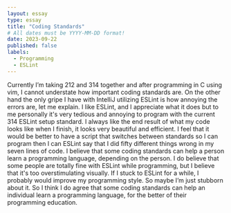 ```yaml
---
layout: essay
type: essay
title: "Coding Standards"
# All dates must be YYYY-MM-DD format!
date: 2023-09-22
published: false
labels:
  - Programming
  - ESLint
---
```

Currently I’m taking 212 and 314 together and after programming in C using vim, I cannot understate how important coding standards are. On the other hand the only gripe I have with IntelliJ utilizing ESLint is how annoying the errors are, let me explain. I like ESLint, and I appreciate what it does but to me personally it's very tedious and annoying to program with the current 314 ESLint setup standard. I always like the end result of what my code looks like when I finish, it looks very beautiful and efficient. I feel that it would be better to have a script that switches between standards so I can program then I can ESLint say that I did fifty different things wrong in my seven lines of code. I believe that some coding standards can help a person learn a programming language, depending on the person. I do believe that some people are totally fine with ESLint while programming, but I believe that it's too overstimulating visually. If I stuck to ESLint for a while, I probably would improve my programming style. So maybe I’m just stubborn about it. So I think I do agree that some coding standards can help an individual learn a programming language, for the better of their programming education.
